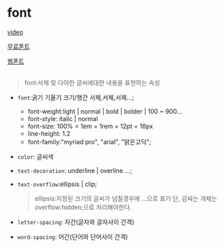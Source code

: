 # font

[video](https://vimeo.com/65353988)

[무료폰트](http://iropke.com/archive/freefont.html)

[웹폰트](http://wit.nts-corp.com/2017/02/13/4258) 

## 

> font:서체 및 다야한 글씨에대한 내용을 표현하는 속성

- `font`:굵기 기울기 크기/행간 서체,서체,서체...;

  - font-weight:light | normal | bold | bolder | 100 ~ 900...
  - font-style: italic | normal
  - font-size: 100% = 1em = 1rem = 12pt = 16px
  - line-height: 1.2
  - font-family:"myriad pro", "arial", "맑은고딕";

- `color`: 글씨색

- `text-decoration`: underline | overline ...;

- `text-overflow`:ellipsis | clip;

  > ellipsis:지정된 크기의 글씨가 넘칠경우에 ...으로 표기 단, 감싸는 개체는 overflow:hidden;으로 처리해야한다.

- `letter-spacing`:  자간(글자와 글자사이 간격)

- `word-spacing`:  어간(단어와 단어사이 간격)